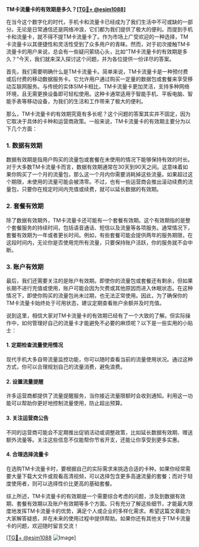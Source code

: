 **TM卡流量卡的有效期是多久？[[TG💪+ @esim1088](https://t.me/s/esim1088)]**

在当今这个数字化的时代，手机卡和流量卡已经成为了我们生活中不可或缺的一部分。无论是日常通信还是网络冲浪，它们都为我们提供了极大的便利。而提到手机卡和流量卡，就不得不提TM卡流量卡了。作为市场上广受欢迎的一种选择，TM卡流量卡以其便捷性和灵活性受到了众多用户的青睐。然而，对于初次接触TM卡流量卡的用户来说，总会有一些疑问萦绕心头，比如“TM卡流量卡的有效期是多久？”今天，我们就来深入探讨这个问题，并为各位提供一份详尽的答案。

首先，我们需要明确什么是TM卡流量卡。简单来说，TM卡流量卡是一种预付费或后付费的移动数据服务卡。它允许用户通过购买一定量的数据包或套餐来享受移动互联网服务。与传统的实体SIM卡相比，TM卡流量卡更加灵活，支持多种网络环境，且无需更换设备即可轻松使用。这种卡通常适用于智能手机、平板电脑、智能手表等移动设备，为我们的生活和工作带来了极大的便利。

那么，TM卡流量卡的有效期究竟有多长呢？这个问题的答案其实并不固定，因为它取决于具体的卡种和运营商政策。一般来说，TM卡流量卡的有效期主要分为以下几个方面：

### **1. 数据有效期**
数据有效期是指用户购买的流量包或套餐在未使用的情况下能够保持有效的时长。对于大多数TM卡流量卡而言，数据有效期通常在30天到90天之间。这意味着如果你购买了一个月的流量包，那么这一个月内你需要消耗掉这些流量。如果超过这个期限，未使用的流量可能会被清零。不过，也有一些运营商会推出滚动续费的流量包，只要你在规定时间内充值或续费，就可以延长数据的有效期。

### **2. 套餐有效期**
除了数据有效期外，TM卡流量卡还可能有一个套餐有效期。这个有效期指的是整个套餐服务的持续时间，包括语音通话、短信以及流量等各项服务。通常情况下，套餐有效期为一年或者更长时间。例如，有些套餐可能会提供两年的服务期限，在这段时间内，无论你是否使用完所有流量，只要保持账户活跃，你的服务就不会中断。

### **3. 账户有效期**
最后，我们还需要关注的是账户有效期。即使你的流量包或套餐还有剩余，但如果长期不进行充值或使用，账户可能会因为欠费或其他原因而进入休眠状态。在这种情况下，即使你购买的流量包尚未过期，也无法正常使用。因此，为了确保你的TM卡流量卡始终处于可用状态，建议定期查看账户余额并及时充值。

说到这里，相信大家对TM卡流量卡的有效期已经有了一个大致的了解。但实际操作中，如何管理好自己的流量卡才能避免不必要的麻烦呢？以下是一些实用的小贴士：

#### **1. 定期检查流量使用情况**
现代手机大多自带流量监控功能，你可以随时查看当前的流量使用状况。通过这种方式，你可以合理规划自己的流量消费，避免浪费。

#### **2. 设置流量提醒**
许多运营商都提供了流量提醒服务，当你接近流量限额时会收到通知。利用这一功能可以帮助你更好地控制流量使用，防止超出预算。

#### **3. 关注运营商公告**
不同的运营商可能会不定期推出促销活动或调整政策，比如延长数据有效期、赠送额外流量等。关注这些信息不仅能帮你节省开支，还能让你享受到更多实惠。

#### **4. 合理选择流量卡**
在选购TM卡流量卡时，要根据自己的实际需求来挑选合适的卡种。如果你经常需要大量下载大文件或观看高清视频，可以选择包含更多高速流量的套餐；而对于轻度使用者，则可以选择性价比更高的基础套餐。

综上所述，TM卡流量卡的有效期是一个需要综合考虑的问题，涉及到数据有效期、套餐有效期以及账户有效期等多个方面。只有充分了解这些细节，才能最大限度地发挥TM卡流量卡的优势，满足个人或企业的多样化需求。希望这篇文章能为大家解答疑惑，并在未来的使用过程中提供帮助。如果你还有其他关于TM卡流量卡的问题，欢迎随时留言交流！

[[TG💪+ @esim1088](https://t.me/s/esim1088) ![Image](https://i.postimg.cc/4NQfJmqS/Snipaste-2025-05-13-00-14-12.png)]
